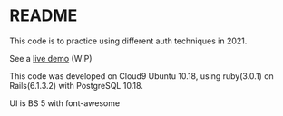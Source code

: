 # README
This code is to practice using different auth techniques in 2021.

See a [live demo](https://laurie-ruby-auth.herokuapp.com) (WIP) 

This code was developed on Cloud9 Ubuntu 10.18, using 
ruby(3.0.1) on Rails(6.1.3.2) with PostgreSQL 10.18. 

UI is BS 5 with font-awesome

